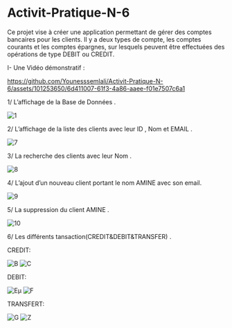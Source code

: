 # Activit-Pratique-N-6
Ce projet vise à créer une application permettant de gérer des comptes bancaires pour les clients. Il y a deux types de compte, les comptes courants et les comptes épargnes, sur lesquels peuvent être effectuées des opérations de type DEBIT ou CREDIT.

I- Une Vidéo démonstratif :





https://github.com/Younesssemlali/Activit-Pratique-N-6/assets/101253650/6d411007-61f3-4a86-aaee-f01e7507c6a1












1/ L’affichage de la Base de Données .


![1](https://github.com/Younesssemlali/Activit-Pratique-N_6-Angular-Framework/assets/101253650/e9607173-3a37-47d0-b15a-7cb442d92efb)

2/ L’affichage de la liste des clients avec leur ID , Nom et EMAIL . 


![7](https://github.com/Younesssemlali/Activit-Pratique-N_6-Angular-Framework/assets/101253650/2f4d92d8-1ea5-45e3-92e5-51af25bb8635)

3/ La recherche des clients avec leur Nom . 


![8](https://github.com/Younesssemlali/Activit-Pratique-N_6-Angular-Framework/assets/101253650/963a1776-16d3-4da6-8cfc-a85e225f4d60)

4/ L’ajout d’un nouveau client portant le nom AMINE avec son email.


![9](https://github.com/Younesssemlali/Activit-Pratique-N_6-Angular-Framework/assets/101253650/719f557c-d90f-4010-a05a-1cffce79172b)

5/ La suppression du client AMINE .


![10](https://github.com/Younesssemlali/Activit-Pratique-N_6-Angular-Framework/assets/101253650/9e484dd2-b999-4eb8-bdaa-071133af2c36)

6/ Les différents tansaction(CREDIT&DEBIT&TRANSFER) .


CREDIT:

![B](https://github.com/Younesssemlali/Activit-Pratique-N_6-Angular-Framework/assets/101253650/09f601a9-15fd-45a3-8910-f3ed77b3a664)
![C](https://github.com/Younesssemlali/Activit-Pratique-N_6-Angular-Framework/assets/101253650/6ffb97b3-dab2-4f6e-b254-b52d8f67c627)



DEBIT:


![Eµ](https://github.com/Younesssemlali/Activit-Pratique-N_6-Angular-Framework/assets/101253650/5ac057e1-8ef9-4f67-b37e-cd4a3c0ad563)
![F](https://github.com/Younesssemlali/Activit-Pratique-N_6-Angular-Framework/assets/101253650/1b5b7f30-e6fd-4ea3-92df-7fef6edc62a7)

TRANSFERT:


![G](https://github.com/Younesssemlali/Activit-Pratique-N_6-Angular-Framework/assets/101253650/27ba4e7f-32e7-4e92-a11d-ec8586fa7ca0)
![Z](https://github.com/Younesssemlali/Activit-Pratique-N_6-Angular-Framework/assets/101253650/5981a64a-e004-4d9b-b37d-b138423e9eab)

